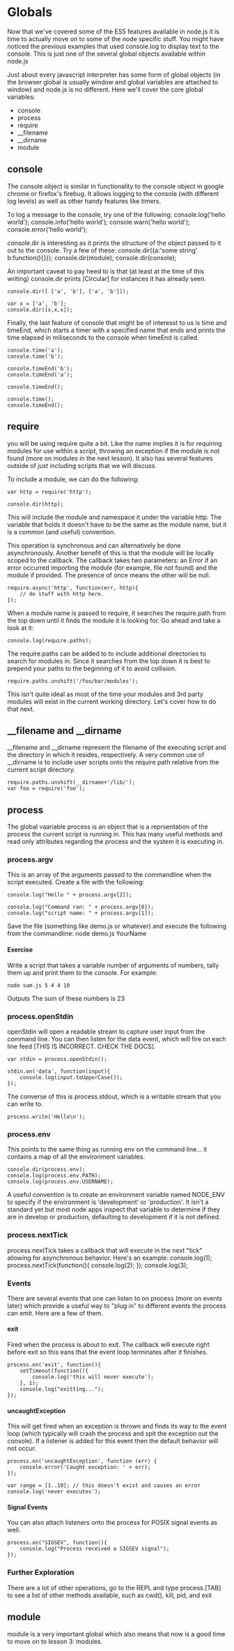 # Globals
Now that we've covered some of the ES5 features available in node.js it is time to actually move on to some of the node specific stuff. You might have noticed the previous examples that used console.log to display text to the console. This is just one of the several global objects available within node.js

Just about every javascript interpreter has some form of global objects (in the browser global is usually window and global variables are attached to window) and node.js is no different. Here we'll cover the core global variables:

 * console
 * process
 * require
 * __filename
 * __dirname
 * module

## console
The console object is similar in functionality to the console object in google chrome or firefox's firebug. It allows logging to the console (with different log levels) as well as other handy features like timers.

To log a message to the console, try one of the following:
	console.log('hello world');
	console.info('hello world');
	console.warn('hello world');
	console.error('hello world');

console.dir is interesting as it prints the structure of the object passed to it out to the console. Try a few of these:
	console.dir({a:'some string' b:function(){}});
	console.dir(module);
	console.dir(console);

An important caveat to pay heed to is that (at least at the time of this writing) console.dir prints [Circular] for instances it has already seen.
	
	console.dir([ ['a', 'b'], ['a', 'b']]);
	
	var x = ['a', 'b'];
	console.dir([x,x,x]);

Finally, the last feature of console that might be of interesst to us is time and timeEnd, which starts a timer with a specified name that ends and prints the time elapsed in miliseconds to the console when timeEnd is called.

	console.time('a');
	console.time('b');

	console.timeEnd('b');
	console.timeEnd('a');
	
	console.timeEnd();

	console.time();
	console.timeEnd();


## require
you will be using require quite a bit. Like the name implies it is for requiring modules for use within a script, throwing an exception if the module is not found (more on modules in the next lesson). It also has several features outside of just including scripts that we will discuss. 

To include a module, we can do the following:
	
	var http = require('http');
	
	console.dir(http);

This will include the module and namespace it under the variable http. The variable that holds it doesn't have to be the same as the module name, but it is a common (and useful) convention. 

This operation is synchronous and can alternatively be done asynchronously. Another benefit of this is that the module will be locally scoped to the callback. The callback takes two parameters: an Error if an error occurred importing the module (for example, file not found) and the module if provided. The presence of once means the other will be null.

	require.async('http', function(err, http){
		// do stuff with http here.
	});

When a module name is passed to require, it searches the require.path from the top down until it finds the module it is looking for. Go ahead and take a look at it:
	
	console.log(require.paths);

The require.paths can be added to to include additional directories to search for modules in. Since it searches from the top down it is best to prepend your paths to the beginning of it to avoid collision.

	require.paths.unshift('/foo/bar/modules');
	
This isn't quite ideal as most of the time your modules and 3rd party modules will exist in the current working directory. Let's cover how to do that next.


## __filename and __dirname
__filename and __dirname represent the filename of the executing script and the directory in which it resides, respectively. A very common use of __dirname is to include user scripts onto the require path relative from the current script directory. 

	require.paths.unshift(__dirname+'/lib/');
	var foo = require('foo');


## process
The global vaariable process is an object that is a reprsentation of the process the current script is running in. This has many useful methods and read only attributes regarding the process and the system it is executing in.

### process.argv
This is an array of the arguments passed to the commandline when the script executed. Create a file with the following:
	
	console.log("Hello " + process.argv[2]);
	
	console.log("Command ran: " + process.argv[0]);
	console.log("script name: " + process.argv[1]);

Save the file (something like demo.js or whatever) and execute the following from the commandline:
	node demo.js YourName

#### Exercise
Write a script that takes a variable number of arguments of numbers, tally them up and print them to the console. For example:
	
	node sum.js 5 4 4 10
	
Outputs
	The sum of these numbers is 23

### process.openStdin
openStdin will open a readable stream to capture user input from the command line. You can then listen for the data event, which will fire on each line feed [THIS IS INCORRECT. CHECK THE DOCS].

	var stdin = process.openStdin();
	
	stdin.on('data', function(input){
		console.log(input.toUpperCase());
	});
The converse of this is process.stdout, which is a writable stream that you can write to.

	process.write('Hello\n');
	
### process.env
This points to the same thing as running env on the command line... it contains a map of all the environment variables.

	console.dir(process.env);
	console.log(process.env.PATH);
	console.log(process.env.USERNAME);
	
A useful convention is to create an environment variable named NODE_ENV to specify if the environment is 'development' or 'production'. It isn't a standard yet but most node apps inspect that variable to determine if they are in develop or production, defaulting to development if it is not defined.

### process.nextTick
process.nextTick takes a callback that will execute in the next "tick" allowing for asynchronous behavior. Here's an example:
	console.log(1);
	process.nextTick(function(){
		console.log(2);
	});
	console.log(3);


### Events
There are several events that one can listen to on process (more on events later) which provide a useful way to "plug in" to different events the process can emit. Here are a few of them.

#### exit
Fired when the process is about to exit. The callback will execute right before exit so this eans that the event loop terminates after it finishes.

	process.on('exit', function(){
		setTimeout(function(){
			console.log('this will never execute');
		}, 1);
		console.log("exitting...");
	});

#### uncaughtException
This will get fired when an exception is thrown and finds its way to the event loop (which typically will crash the process and spit the exception out the console). If a listener is added for this event then the default behavior will not occur.

	process.on('uncaughtException', function (err) {
  		console.error('Caught exception: ' + err);
	});
	
	var range = [1..10]; // this doesn't exist and causes an error
	console.log('never executes');

#### Signal Events
You can also attach listeners onto the process for POSIX signal events as well.

	process.on("SIGSEV", function(){
		console.log("Process received a SIGSEV signal");
	});
### Further Exploration
There are a lot of other operations, go to the REPL and type process.[TAB] to see a list of other methods available, such as cwd(), kill, pid, and exit


## module

module is a very important global which also means that now is a good time to move on to lesson 3: modules.


